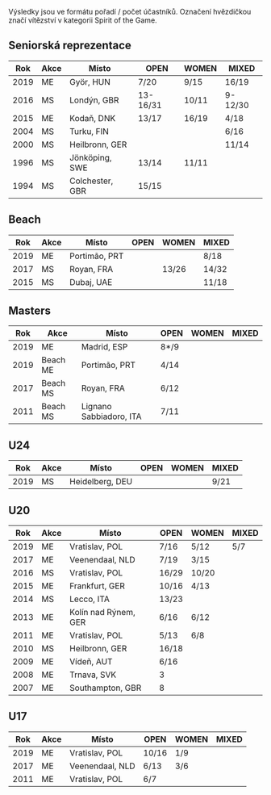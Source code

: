 Výsledky jsou ve formátu pořadí / počet účastníků.
Označení hvězdičkou značí vítězství v kategorii Spirit of the Game.

## Seniorská reprezentace

| Rok  | Akce | Místo           | OPEN     | WOMEN | MIXED   |
| ---- | ---- | --------------- | -------- | ----- | ------- |
| 2019 | ME   | Györ, HUN       | 7/20     | 9/15  | 16/19   |
| 2016 | MS   | Londýn, GBR     | 13-16/31 | 10/11 | 9-12/30 |
| 2015 | ME   | Kodaň, DNK      | 13/17    | 16/19 | 4/18    |
| 2004 | MS   | Turku, FIN      |          |       | 6/16    |
| 2000 | MS   | Heilbronn, GER  |          |       | 11/14   |
| 1996 | MS   | Jönköping, SWE  | 13/14    | 11/11 |         |
| 1994 | MS   | Colchester, GBR | 15/15    |       |         |

## Beach

| Rok  | Akce | Místo         | OPEN | WOMEN | MIXED |
| ---- | ---- | ------------- | ---- | ----- | ----- |
| 2019 | ME   | Portimão, PRT |      |       | 8/18  |
| 2017 | MS   | Royan, FRA    |      | 13/26 | 14/32 |
| 2015 | MS   | Dubaj, UAE    |      |       | 11/18 |

## Masters

| Rok  | Akce      | Místo                   | OPEN | WOMEN | MIXED |
| ---- | --------- | ----------------------- | ---- | ----- | ----- |
| 2019 |  ME       | Madrid, ESP             | 8*/9 |       |       |
| 2019 | Beach ME  | Portimão, PRT           | 4/14 |       |       |
| 2017 | Beach MS  | Royan, FRA              | 6/12 |       |       |
| 2011 | Beach MS  | Lignano Sabbiadoro, ITA | 7/11 |       |       |

## U24

| Rok  | Akce | Místo           | OPEN | WOMEN | MIXED |
| ---- | ---- | --------------- | ---- | ----- | ----- |
| 2019 | MS   | Heidelberg, DEU |      |       | 9/21  |

## U20

| Rok  | Akce | Místo                |  OPEN | WOMEN | MIXED |
| ---- | ---- | -------------------- | ----- | ----- | ----- |
| 2019 | ME   | Vratislav, POL       | 7/16  | 5/12  | 5/7   |
| 2017 | ME   | Veenendaal, NLD      | 7/19  | 3/15  |       |
| 2016 | MS   | Vratislav, POL       | 16/29 | 10/20 |       |
| 2015 | ME   | Frankfurt, GER       | 10/16 | 4/13  |       |
| 2014 | MS   | Lecco, ITA           | 13/23 |       |       |
| 2013 | ME   | Kolín nad Rýnem, GER | 6/16  | 6/12  |       |
| 2011 | ME   | Vratislav, POL       | 5/13  | 6/8   |       |
| 2010 | MS   | Heilbronn, GER       | 16/18 |       |       |
| 2009 | ME   | Vídeň, AUT           | 6/16  |       |       |
| 2008 | ME   | Trnava, SVK          | 3     |       |       |
| 2007 | ME   | Southampton, GBR     | 8     |       |       |


## U17

| Rok  | Akce | Místo           | OPEN  | WOMEN | MIXED |
| ---- | ---- | --------------- | ----- | ----- | ----- |
| 2019 | ME   | Vratislav, POL  | 10/16 |  1/9  |       |
| 2017 | ME   | Veenendaal, NLD | 6/13  |  3/6  |       |
| 2011 | ME   | Vratislav, POL  | 6/7   |       |       |

